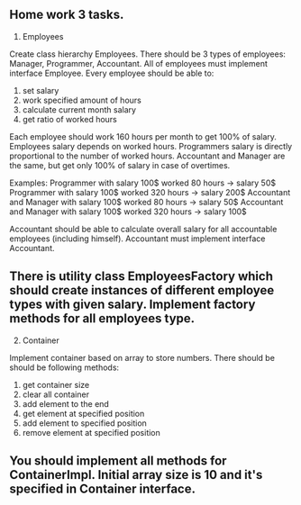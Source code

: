 Home work 3 tasks.
-----------------------

1. Employees

Create class hierarchy Employees.
There should be 3 types of employees: Manager, Programmer, Accountant.
All of employees must implement interface Employee.
Every employee should be able to:
  1) set salary
  2) work specified amount of hours
  3) calculate current month salary
  4) get ratio of worked hours

Each employee should work 160 hours per month to get 100% of salary.
Employees salary depends on worked hours.
Programmers salary is directly proportional to the number of worked hours.
Accountant and Manager are the same, but get only 100% of salary in case of overtimes.

Examples:
Programmer with salary 100$ worked 80 hours -> salary 50$
Programmer with salary 100$ worked 320 hours -> salary 200$
Accountant and Manager with salary 100$ worked 80 hours -> salary 50$
Accountant and Manager with salary 100$ worked 320 hours -> salary 100$

Accountant should be able to calculate overall salary for all accountable employees (including himself).
Accountant must implement interface Accountant.

There is utility class EmployeesFactory which should create instances of different employee types with given salary.
Implement factory methods for all employees type.
-----------------------

2. Container

Implement container based on array to store numbers.
There should be should be following methods:
  1) get container size
  2) clear all container
  3) add element to the end
  4) get element at specified position
  5) add element to specified position
  6) remove element at specified position

You should implement all methods for ContainerImpl.
Initial array size is 10 and it's specified in Container interface.
-----------------------
